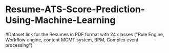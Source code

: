 # Resume-ATS-Score-Prediction-Using-Machine-Learning
#Dataset link for the Resumes in PDF format with 24 classes
("Rule Engine, Workflow engine, content MGMT system, BPM, Complex event processing")
